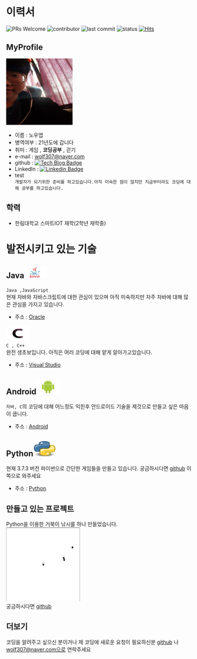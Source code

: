 # 이력서
![PRs Welcome](https://img.shields.io/badge/PRs-welcome-brightgreen.svg?style=flat-square)
![contributor](https://img.shields.io/github/contributors/NoOuYeap/MyProfile?style=square)
![last commit](https://img.shields.io/github/last-commit/NoOuYeap/MyProfile)
![status](https://img.shields.io/badge/status-student%20-brightgreen.svg)
[![Hits](https://hits.seeyoufarm.com/api/count/incr/badge.svg?url=https%3A%2F%2Fgithub.com%2FNoOuYeap%2FMyProfile%2Fblob%2Fmain%2FREADME.md&count_bg=%2379C83D&title_bg=%23555555&icon=&icon_color=%23E7E7E7&title=hits&edge_flat=false)](https://hits.seeyoufarm.com)

## MyProfile
<img src = "https://github.com/NoOuYeap/MyProfile/blob/main/image/KakaoTalk_20201024_184605644.jpg" width = 180 height = 180 ></img>      
- 이름 : 노우엽
- 병역여부 : 21년도에 갑니다    
- 취미 : 게임 , **코딩공부** , 걷기
- e-mail : wolf307@naver.com
- github : [![Tech Blog Badge](http://img.shields.io/badge/-Tech%20blog-black?style=flat-square&logo=github&link=https://github.com/NoOuYeap)](https://github.com/NoOuYeap)
- LinkedIn : [![Linkedin Badge](https://img.shields.io/badge/-LinkedIn-blue?style=flat-square&logo=Linkedin&logoColor=white&link=https://www.linkedin.com/in/%EC%9A%B0%EC%97%BD-%EB%85%B8-5936241ba/)](https://www.linkedin.com/in/%EC%9A%B0%EC%97%BD-%EB%85%B8-5936241ba/)
- test    
`개발자가 되기위한 준비를 하고있습니다.아직 미숙한 점이 많지만 지금부터라도 코딩에 대해 공부를 하고있습니다. `
    

## 학력    
- 한림대학교 스마트IOT 재학(2학년 재학중)    

# 발전시키고 있는 기술        
## Java<img src = "https://github.com/NoOuYeap/MyProfile/blob/main/image/java.jpg" width = 62 height = 32></img>   
 `Java ,JavaScript `    
 현재 자바와 자바스크립트에 대한 관심이 있으며 아직 미숙하지만 자주 자바에 대해 많은 관심을 가지고 있습니다.    
- 주소 : [Oracle](https://www.oracle.com/java/technologies/)    

<img src = "https://github.com/NoOuYeap/MyProfile/blob/main/image/c.jpg" width = 62 height = 42></img>    
`C , C++`    
완전 생초보입니다. 아직은 여러 코딩에 대해 얕게 알아가고있습니다.    
- 주소 : [Visual Studio](https://visualstudio.microsoft.com/ko/)

## Android<img src = "https://github.com/NoOuYeap/MyProfile/blob/main/image/Android.jpg" width = 62 height = 42></img>     
`자바, C`의 코딩에 대해 어느정도 익힌후 안드로이드 기술을 제것으로 만들고 싶은 마음이 큽니다.       
- 주소 : [Android](https://developer.android.com/)

## Python<img src = "https://github.com/NoOuYeap/MyProfile/blob/main/image/Python.jpg" width = 62 height = 42></img>    
현재 3.7.3 버전 파이썬으로 간단한 게임들을 만들고 있습니다. 궁금하시다면 [github](https://github.com/NoOuYeap/Python) 이쪽으로 와주세요
- 주소 : [Python](https://www.python.org/)    

## 만들고 있는 프로젝트     
Python을 이용한 거북이 낚시를 하나 만들었습니다.    
<img src = "https://github.com/NoOuYeap/MyProfile/blob/main/image/tutle%20fishing.PNG" width = 200 height = 200></img>        
궁금하시다면 [github](https://github.com/NoOuYeap/Python)

## 더보기
코딩을 알려주고 싶으신 분이거나 제 코딩에 새로운 요청이 필요하신분 [github](https://github.com/NoOuYeap) 나 wolf307@naver.com으로 연락주세요


